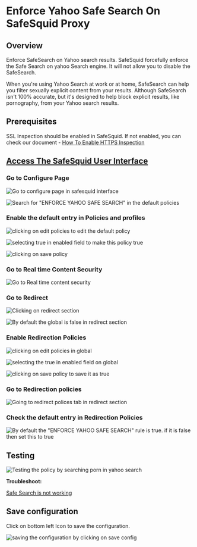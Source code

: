 # Enforce Yahoo Safe Search On SafeSquid Proxy

## Overview

Enforce SafeSearch on Yahoo search results. SafeSquid forcefully enforce the Safe Search on yahoo Search engine. It will not allow you to disable the SafeSearch.

When you're using Yahoo Search at work or at home, SafeSearch can help you filter sexually explicit content from your results. Although SafeSearch isn't 100% accurate, but it's designed to help block explicit results, like pornography, from your Yahoo search results.

## Prerequisites

SSL Inspection should be enabled in SafeSquid. If not enabled, you can check our document - [How To Enable HTTPS Inspection](https://help.safesquid.com/portal/en/kb/articles/setup-https-inspection)

## [Access The SafeSquid User Interface](https://help.safesquid.com/portal/en/kb/articles/access-the-safesquid-user-interface)

### Go to Configure Page

![Go to configure page in safesquid interface](/img/How_To/Enforce_Yahoo_Safe_Search_On_SafeSquid_Proxy/image1.webp)

![Search for "ENFORCE YAHOO SAFE SEARCH" in the default policies](/img/How_To/Enforce_Yahoo_Safe_Search_On_SafeSquid_Proxy/image2.webp)

### Enable the default entry in Policies and profiles

![clicking on edit policies to edit the default policy](/img/How_To/Enforce_Yahoo_Safe_Search_On_SafeSquid_Proxy/image3.webp)

![selecting true in enabled field to make this policy true](/img/How_To/Enforce_Yahoo_Safe_Search_On_SafeSquid_Proxy/image4.webp)

![clicking on save policy](/img/How_To/Enforce_Yahoo_Safe_Search_On_SafeSquid_Proxy/image5.webp)

### Go to Real time Content Security

![Go to Real time content security](/img/How_To/Enforce_Yahoo_Safe_Search_On_SafeSquid_Proxy/image6.webp)

### Go to Redirect 

![Clicking on redirect section ](/img/How_To/Enforce_Yahoo_Safe_Search_On_SafeSquid_Proxy/image7.webp)

![By default the global is false in redirect section ](/img/How_To/Enforce_Yahoo_Safe_Search_On_SafeSquid_Proxy/image8.webp)

### Enable Redirection Policies

![clicking on edit policies in global](/img/How_To/Enforce_Yahoo_Safe_Search_On_SafeSquid_Proxy/image9.webp)

![selecting the true in enabled field on global](/img/How_To/Enforce_Yahoo_Safe_Search_On_SafeSquid_Proxy/image10.webp)

![clicking on save policy to save it as true](/img/How_To/Enforce_Yahoo_Safe_Search_On_SafeSquid_Proxy/image11.webp)

### Go to Redirection policies

![Going to redirect polices tab in redirect section](/img/How_To/Enforce_Yahoo_Safe_Search_On_SafeSquid_Proxy/image12.webp)

### Check the default entry in Redirection Policies

![By default the "ENFORCE YAHOO SAFE SEARCH" rule is true. if it is false then set this to true](/img/How_To/Enforce_Yahoo_Safe_Search_On_SafeSquid_Proxy/image13.webp)

## Testing

![Testing the policy by searching porn in yahoo search](/img/How_To/Enforce_Yahoo_Safe_Search_On_SafeSquid_Proxy/image14.webp)

**Troubleshoot:**

[Safe Search is not working](https://help.safesquid.com/portal/en/kb/articles/safe-search-is-not-working)

## Save configuration 

Click on bottom left Icon to save the configuration.

![saving the configuration by clicking on save config](/img/How_To/Enforce_Yahoo_Safe_Search_On_SafeSquid_Proxy/image15.webp)
